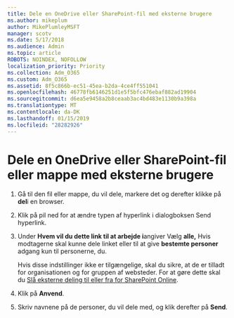 ```yaml
---
title: Dele en OneDrive eller SharePoint-fil med eksterne brugere
ms.author: mikeplum
author: MikePlumleyMSFT
manager: scotv
ms.date: 5/17/2018
ms.audience: Admin
ms.topic: article
ROBOTS: NOINDEX, NOFOLLOW
localization_priority: Priority
ms.collection: Adm_O365
ms.custom: Adm_O365
ms.assetid: 8f5c866b-ec51-45ea-b2da-4ce4ff551041
ms.openlocfilehash: 46778fb6146251d1e5f5bfc476ebaf882ad19904
ms.sourcegitcommit: d6ea5e9458a2b8ceaab3ac4bd483e1130b9a398a
ms.translationtype: MT
ms.contentlocale: da-DK
ms.lasthandoff: 01/15/2019
ms.locfileid: "28282926"
---
```

# <a name="share-a-onedrive-or-sharepoint-file-or-folder-with-external-users"></a>Dele en OneDrive eller SharePoint-fil eller mappe med eksterne brugere

1. Gå til den fil eller mappe, du vil dele, markere det og derefter klikke på **del**i en browser.
    
2. Klik på pil ned for at ændre typen af hyperlink i dialogboksen Send hyperlink.
    
3. Under **Hvem vil du dette link til at arbejde i**angiver Vælg **alle,** Hvis modtagerne skal kunne dele linket eller til at give **bestemte personer** adgang kun til personerne, du. 
    
    Hvis disse indstillinger ikke er tilgængelige, skal du sikre, at de er tilladt for organisationen og for gruppen af websteder. For at gøre dette skal du [Slå eksterne deling til eller fra for SharePoint Online](https://go.microsoft.com/fwlink/?linkid=866426).
    
4. Klik på **Anvend**.
    
5. Skriv navnene på de personer, du vil dele med, og klik derefter på **Send**.
    

